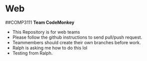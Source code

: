 # Web
##COMP3111 **Team CodeMonkey**
* This Repository is for web teams
* Please follow the github instructions to send pull/push request.
* Teammembers should create their own branches before work.
* Ralph is asking me how to do this lol
* Testing from Ralph.
